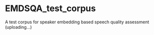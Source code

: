 # EMDSQA_test_corpus
A test corpus for speaker embedding based speech quality assessment
(uploading...)
